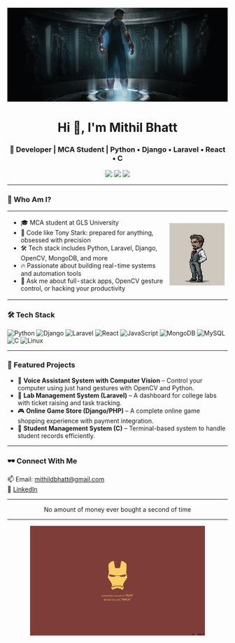 
<p align="center">
  <img src="GeLK.gif" width="800" alt="Batman Tech Banner"/>
</p>



<h1 align="center">Hi 👋, I'm Mithil Bhatt</h1>

<h3 align="center">🚀 Developer | MCA Student | Python • Django • Laravel • React • C</h3>

<p align="center">
  <a href="mailto:mithildbhatt@gmail.com"><img src="https://img.shields.io/badge/Email-D14836?style=flat&logo=gmail&logoColor=white"/></a>
  <a href="https://github.com/Mithil-Bhatt"><img src="https://img.shields.io/github/followers/Mithil-Bhatt?label=Follow&style=social"/></a>
  <a href="https://www.linkedin.com/in/bhatt-mithil-a00152169/"><img src="https://img.shields.io/badge/LinkedIn-blue?style=flat&logo=linkedin&logoColor=white"/></a>
</p>

---

### 🦇 Who Am I?

<table>
<tr>
<td style="vertical-align: middle;">

- 🎓 MCA student at GLS University  
- 🧠 Code like Tony Stark: prepared for anything, obsessed with precision  
- 🛠️ Tech stack includes Python, Laravel, Django, OpenCV, MongoDB, and more  
- 🔥 Passionate about building real-time systems and automation tools  
- 💬 Ask me about full-stack apps, OpenCV gesture control, or hacking your productivity  

</td>
<td style="vertical-align: middle; text-align: center;">

<img src="iron.gif" width="250">

</td>
</tr>
</table>




### 🛠️ Tech Stack
![Python](https://img.shields.io/badge/Python-3670A0?style=for-the-badge&logo=python&logoColor=white)
![Django](https://img.shields.io/badge/Django-092E20?style=for-the-badge&logo=django&logoColor=white)
![Laravel](https://img.shields.io/badge/Laravel-FF2D20?style=for-the-badge&logo=laravel&logoColor=white)
![React](https://img.shields.io/badge/React-20232A?style=for-the-badge&logo=react&logoColor=61DAFB)
![JavaScript](https://img.shields.io/badge/JavaScript-F7DF1E?style=for-the-badge&logo=javascript&logoColor=black)
![MongoDB](https://img.shields.io/badge/MongoDB-4EA94B?style=for-the-badge&logo=mongodb&logoColor=white)
![MySQL](https://img.shields.io/badge/MySQL-005C84?style=for-the-badge&logo=mysql&logoColor=white)
![C](https://img.shields.io/badge/C-00599C?style=for-the-badge&logo=c&logoColor=white)
![Linux](https://img.shields.io/badge/Linux-FCC624?style=for-the-badge&logo=linux&logoColor=black)

---

### 📌 Featured Projects
- 🎤 **Voice Assistant System with Computer Vision** – Control your computer using just hand gestures with OpenCV and Python.
- 🧪 **Lab Management System (Laravel)** – A dashboard for college labs with ticket raising and task tracking.
- 🎮 **Online Game Store (Django/PHP)** – A complete online game shopping experience with payment integration.
- 🧾 **Student Management System (C)** – Terminal-based system to handle student records efficiently.




---
### 🕶️ Connect With Me
📫 Email: mithildbhatt@gmail.com  
🔗 [LinkedIn](https://www.linkedin.com/in/bhatt-mithil-a00152169/)  


---
<div align="center">
No amount of money ever bought a second of time 

</div>


---
<p align="center">

  <img src="w.jpg" width="400" />
</p>
